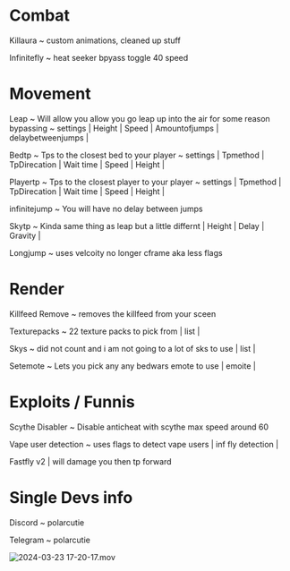  # Combat

 Killaura ~ custom animations, cleaned up stuff

 Infinitefly ~ heat seeker bpyass toggle 40 speed

 # Movement

Leap ~ Will allow you allow you go leap up into the air for some reason bypassing ~ settings | Height | Speed | Amountofjumps | delaybetweenjumps |

Bedtp ~ Tps to the closest bed to your player ~ settings | Tpmethod | TpDirecation | Wait time | Speed | Height |

Playertp ~ Tps to the closest player to your player ~ settings | Tpmethod | TpDirecation | Wait time | Speed | Height |

infinitejump ~ You will have no delay between jumps

Skytp ~ Kinda same thing as leap but a little differnt | Height | Delay | Gravity |

Longjump ~ uses velcoity no longer cframe aka less flags

 # Render

Killfeed Remove ~ removes the killfeed from your sceen

Texturepacks ~ 22 texture packs to pick from | list |

Skys ~ did not count and i am not going to a lot of sks to use | list |

Setemote ~ Lets you pick any any bedwars emote to use | emoite |

 # Exploits  / Funnis

Scythe Disabler ~ Disable anticheat with scythe max speed around 60

Vape user detection ~ uses flags to detect vape users | inf fly detection | 

Fastfly v2 | will damage you then tp forward

 # Single Devs info
 
Discord ~ polarcutie

Telegram ~ polarcutie

![2024-03-23 17-20-17.mov](https://github.com/e266cfd65ad46a67fc54b0efd38e40dd/Purple-theme/assets/162806957/a4daea4d-535d-4dc7-b876-d297851959ef)
